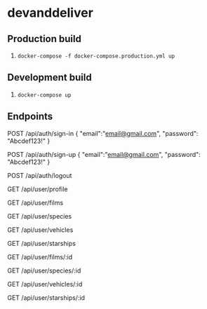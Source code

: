 # devanddeliver

## Production build
1. `docker-compose -f docker-compose.production.yml up`

## Development build
1. `docker-compose up`

## Endpoints

POST /api/auth/sign-in
{
    "email":"email@gmail.com",
    "password": "Abcdef123!"
}

POST /api/auth/sign-up
{
    "email":"email@gmail.com",
    "password": "Abcdef123!"
}

POST /api/auth/logout

GET /api/user/profile

GET /api/user/films

GET /api/user/species

GET /api/user/vehicles

GET /api/user/starships

GET /api/user/films/:id

GET /api/user/species/:id

GET /api/user/vehicles/:id

GET /api/user/starships/:id
